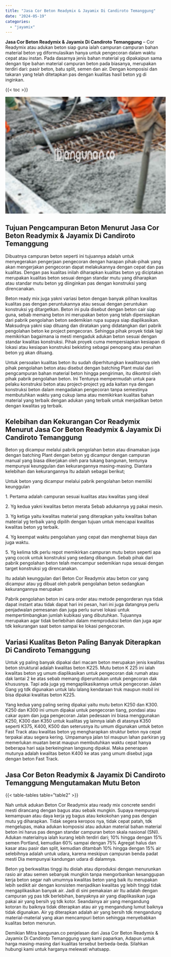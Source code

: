```yaml
---
title: "Jasa Cor Beton Readymix & Jayamix Di Candiroto Temanggung"
date: "2024-05-19"
categories: 
  - "jayamix"
---
```


**Jasa Cor Beton Readymix & Jayamix Di Candiroto Temanggung** – Cor Readymix atau adukan beton siap guna ialah campuran campuran bahan material beton yg diformulasikan hanya untuk pengecoran dalam waktu cepat atau instan. Pada dasarnya jenis bahan material yg dipakaipun sama dengan tipe bahan material campuran beton pada biasanya, merupakan terdiri dari: pasir beton, batu split, semen dan air. Dengan komposisi dan takaran yang telah ditetapkan pas dengan kualitas hasil beton yg di inginkan.

{{< toc >}}

![Jasa Cor Beton Readymix & Jayamix Di Candiroto Temanggung](/images/jasa-cor-readymix-41.png)

## Tujuan Pengcampuran Beton Menurut Jasa Cor Beton Readymix & Jayamix Di Candiroto Temanggung

Dibuatnya campuran beton seperti ini tujuannya adalah untuk menyegerakan pengerjaan pengecoran dengan harapan pihak-pihak yang akan mengerjakan pengecoran dapat melakukannya dengan cepat dan pas kualitas. Dengan pas kualitas inilah diharapkan kualitas beton yg diciptakan merupakan kualitas beton sesuai dengan standar mutu yang diharapkan atau standar mutu beton yg diinginkan pas dengan konstruksi yang direncanakan.

Beton ready mix juga yakni variasi beton dengan banyak pilihan kwalitas kualitas pas dengan peruntukannya atau sesuai dengan peruntukan konstruksi yg ditargetkan. Beton ini pula disebut dengan beton cair siap guna, sebab memang beton ini merupakan beton yang telah dipersiapkan dari pabrik pengolahan beton sedemikian rupa supaya siap diaplikasikan. Maksudnya yakni siap dituang dan diratakan yang didatangkan dari pabrik pengolahan beton ke project pengecoran. Sehingga pihak proyek tidak lagi memikirkan bagaimana ia mesti mengaduk adukan beton sesuai dengan standar kwalitas konstruksi. Pihak proyek cuma mempersiapkan kesiapan di lokasi atau kesiapan konstruksi bekisting sebagai penopang atau penahan beton yg akan dituang.

Untuk persoalan kualitas beton itu sudah diperhitungkan kwalitasnya oleh pihak pengolahan beton atau disebut dengan batching Plant mulai dari pengcampuran bahan material beton hingga pengiriman, itu dikontrol oleh pihak pabrik pengolahan beton. Ini Tentunya mempermudah untuk para pelaku konstruksi beton atau project-project yg ada kaitan nya dengan konstruksi beton dalam mengadakan pengecoran tanpa semestinya membutuhkan waktu yang cukup lama atau memikirkan kualitas bahan material yang terbaik dengan adukan yang terbaik untuk menjadikan beton dengan kwalitas yg terbaik.

## Kelebihan dan Kekurangan Cor Readymix Menurut Jasa Cor Beton Readymix & Jayamix Di Candiroto Temanggung

Beton yg dicampur melalui pabrik pengolahan beton atau dinamakan juga dengan batching Plant dengan beton yg dicampur dengan campuran manual yang biasa dikerjakan oleh para tukang bangunan, tentunya mempunyai keunggulan dan kekurangannya masing-masing. Diantara kelebihan dan kekurangannya Itu adalah sebagai berikut;

Untuk beton yang dicampur melalui pabrik pengolahan beton memiliki keunggulan

1\. Pertama adalah campuran sesuai kualitas atau kwalitas yang ideal

2\. Yg kedua yakni kwalitas beton merata Sebab adukannya yg pakai mesin.

3\. Yg ketiga yaitu kwalitas material yang diterapkan yaitu kwalitas bahan material yg terbaik yang dipilih dengan tujuan untuk mencapai kwalitas kwalitas beton yg terbaik.

4\. Yg keempat waktu pengolahan yang cepat dan menghemat biaya dan juga waktu.

5\. Yg kelima tdk perlu repot memikirkan campuran mutu beton seperti apa yang cocok untuk konstruksi yang sedang dibangun. Sebab pihak dari pabrik pengolahan beton telah mencampur sedemikian rupa sesuai dengan target konstruksi yg direncanakan.

Itu adalah keunggulan dari Beton Cor Readymix atau beton cor yang dicampur atau yg dibuat oleh pabrik pengolahan beton sedangkan kekurangannya merupakan

Pabrik pengolahan beton ini cara order atau metode pengorderan nya tidak dapat instant atau tidak dapat hari ini pesan, hari ini juga datangnya perlu penjadwalan pemesanan dan juga perlu survei lokasi untuk mempertimbangkan jumlah kubikasi yang dibutuhkan. Tujuannya merupakan agar tidak berlebihan dalam memproduksi beton dan juga agar tdk kekurangan saat beton sampai ke lokasi pengecoran.

## Variasi Kualitas Beton Paling Banyak Diterapkan Di Candiroto Temanggung

Untuk yg paling banyak dipakai dari macam beton merupakan jenis kwalitas beton struktural adalah kwalitas beton K225. Mutu beton K 225 ini ialah kwalitas beton yg umum diaplikasikan untuk pengecoran dak rumah atau dak lantai 2 ke atas sebab memang diperuntukan untuk pengecoran dak khususnya. Tapi ada juga yg mengaplikasikannya untuk pengecoran Jalan Gang yg tdk digunakan untuk lalu lalang kendaraan truk maupun mobil ini bisa dipakai kwalitas beton K225.

Yang kedua yang paling sering dipakai yaitu mutu beton K250 dan K300. K250 dan K300 ini umum dipakai untuk pengecoran tiang, pondasi atau cakar ayam dan juga pengecoran Jalan pedesaan ini biasa menggunakan K250, K300 dan K350 untuk kualitas yg lainnya ialah di atasnya K350 seperti K375, K400, K500 dan seterusnya itu umum digunakan untuk beton Fast Track atau kwalitas beton yg mengharapkan struktur beton nya cepat terpakai atau segera kering. Umpamanya jalan tol maupun lahan parkiran yg memerlukan muatan berat maupun membutuhkan waktu cepat hanya beberapa hari saja berkeinginan langsung dipakai. Maka penerapan mutunya adalah kwalitas beton K400 ke atas yang umum disebut juga dengan beton Fast Track.

## Jasa Cor Beton Readymix & Jayamix Di Candiroto Temanggung Mengutamakan Mutu Beton

{{< table-tables table="table2" >}}

Nah untuk adukan Beton Cor Readymix atau ready mix concrete sendiri mesti dirancang dengan bagus atau sebaik mungkin. Supaya mempunyai kemampuan atau daya kerja yg bagus atau kekokohan yang pas dengan mutu yg diharapkan. Tidak segera keropos nya, tidak cepat patah, tdk mengelupas, maka adukan komposisi atau adukan material bahan material beton ini harus pas dengan standar campuran beton skala nasional (SNI). Adukan materialnya ialah kurang lebih terdiri dari; 10% hingga dengan 15% semen Portland, kemudian 60% sampai dengan 75% Agregat halus dan kasar atau pasir dan split, kemudian ditambah 10% hingga dengan 15% air selebihnya adalah untuk udara, karena meskipun campuran benda padat mesti Dia mempunyai kandungan udara di dalamnya.

Beton yg berkwalitas tinggi itu diolah atau diproduksi dengan menurunkan rasio air atau semen sebanyak mungkin tanpa mengorbankan kesanggupan kerja beton segar nah umumnya kwalitas beton yang baik itu merupakan lebih sedikit air dengan konsisten menjadikan kwalitas yg lebih tinggi tidak mengaplikasikan banyak air. Jadi di sini pemakaian air Itu adalah dengan campuran yg pas tdk berlebihan, banyaknya air yang diaplikasikan juga pakai air yang bersih yg tdk kotor. Seandainya air yang mengandung kotoran itu baiknya tidak diterapkan atau air yg mengandung lumut baiknya tidak digunakan. Air yg diterapkan adalah air yang bersih tdk mengandung material-material yang akan mencampuri beton sehingga menyebabkan kualitas beton menurun.

Demikian Mitra bangunan.co penjelasan dari Jasa Cor Beton Readymix & Jayamix Di Candiroto Temanggung yang kami paparkan, Adapun untuk harga masing-masing dari kualitas tersebut berbeda-beda. Silahkan hubungi kami untuk harganya melewati whatsapp.
